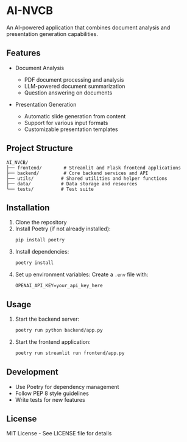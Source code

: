# AI-NVCB

An AI-powered application that combines document analysis and presentation generation capabilities.

## Features

- Document Analysis
  - PDF document processing and analysis
  - LLM-powered document summarization
  - Question answering on documents
  
- Presentation Generation
  - Automatic slide generation from content
  - Support for various input formats
  - Customizable presentation templates

## Project Structure

```
AI_NVCB/
├── frontend/        # Streamlit and Flask frontend applications
├── backend/         # Core backend services and API
├── utils/          # Shared utilities and helper functions
├── data/           # Data storage and resources
└── tests/          # Test suite
```

## Installation

1. Clone the repository
2. Install Poetry (if not already installed):
   ```bash
   pip install poetry
   ```
3. Install dependencies:
   ```bash
   poetry install
   ```
4. Set up environment variables:
   Create a `.env` file with:
   ```
   OPENAI_API_KEY=your_api_key_here
   ```

## Usage

1. Start the backend server:
   ```bash
   poetry run python backend/app.py
   ```

2. Start the frontend application:
   ```bash
   poetry run streamlit run frontend/app.py
   ```

## Development

- Use Poetry for dependency management
- Follow PEP 8 style guidelines
- Write tests for new features

## License

MIT License - See LICENSE file for details 